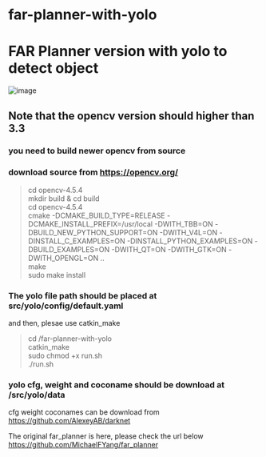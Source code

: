 # far-planner-with-yolo
# FAR Planner version with yolo to detect object<br>
![image](https://github.com/Leeable/far-planner-with-yolo/blob/Noetic/2022-06-19%20183632.gif)<br>

## Note that the opencv version should higher than 3.3 <br>
### you need to build newer opencv from source<br>
### download source from https://opencv.org/ <br>
> cd opencv-4.5.4<br>
> mkdir build & cd build<br>
> cd opencv-4.5.4<br>
> cmake -DCMAKE_BUILD_TYPE=RELEASE -DCMAKE_INSTALL_PREFIX=/usr/local -DWITH_TBB=ON -DBUILD_NEW_PYTHON_SUPPORT=ON -DWITH_V4L=ON -DINSTALL_C_EXAMPLES=ON -DINSTALL_PYTHON_EXAMPLES=ON -DBUILD_EXAMPLES=ON -DWITH_QT=ON -DWITH_GTK=ON -DWITH_OPENGL=ON ..<br>
> make<br>
> sudo make install<br>

### The yolo file path should be placed at src/yolo/config/default.yaml<br>

and then, plesae use catkin_make<br>
> cd /far-planner-with-yolo<br>
> catkin_make<br>
> sudo chmod +x run.sh<br>
> ./run.sh<br>

### yolo cfg, weight and coconame should be download at /src/yolo/data<br>

cfg weight coconames can be download from https://github.com/AlexeyAB/darknet<br>


The original far_planner is here, please check the url below <br>
https://github.com/MichaelFYang/far_planner
